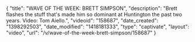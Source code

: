 {
    "title": "WAVE OF THE WEEK: BRETT SIMPSON",
    "description": "Brett flashes the stuff that's made him so dominant at Huntington the past two years. Video: Tom Aiello.",
    "videoid": "158687",
    "date_created": "1398292503",
    "date_modified": "1418181333",
    "type": "captivate",
    "layout": "video",
    "url": "\/v\/wave-of-the-week-brett-simpson\/158687"
}